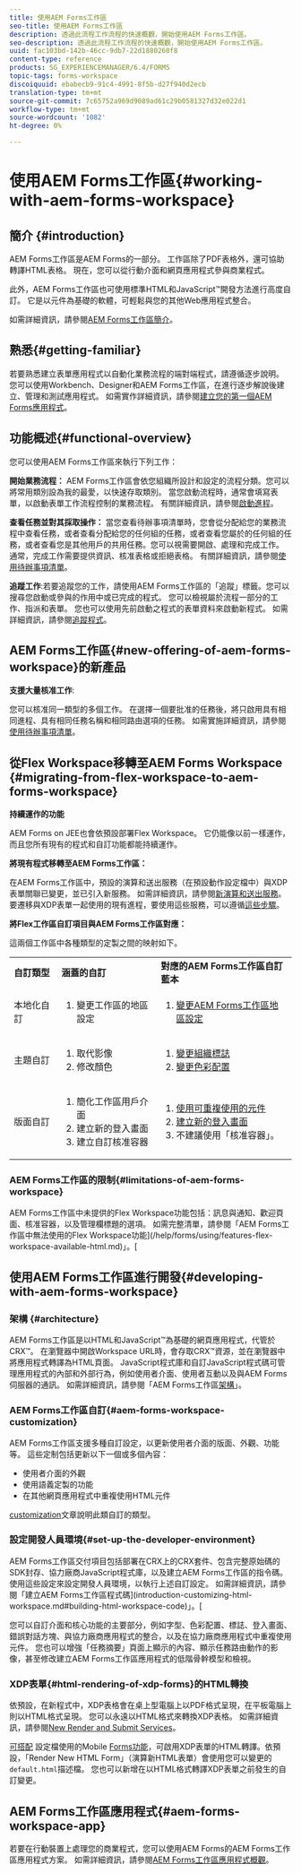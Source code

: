 ```yaml
---
title: 使用AEM Forms工作區
seo-title: 使用AEM Forms工作區
description: 透過此流程工作流程的快速概觀，開始使用AEM Forms工作區。
seo-description: 透過此流程工作流程的快速概觀，開始使用AEM Forms工作區。
uuid: fac103bd-142b-46cc-9db7-22d1880260f8
content-type: reference
products: SG_EXPERIENCEMANAGER/6.4/FORMS
topic-tags: forms-workspace
discoiquuid: ebabecb9-91c4-4991-8f5b-d27f940d2ecb
translation-type: tm+mt
source-git-commit: 7c65752a969d9089ad61c29b0581327d32e022d1
workflow-type: tm+mt
source-wordcount: '1082'
ht-degree: 0%

---
```



# 使用AEM Forms工作區{#working-with-aem-forms-workspace}

## 簡介 {#introduction}

AEM Forms工作區是AEM Forms的一部分。 工作區除了PDF表格外，還可協助轉譯HTML表格。 現在，您可以從行動介面和網頁應用程式參與商業程式。

此外，AEM Forms工作區也可使用標準HTML和JavaScript™開發方法進行高度自訂。 它是以元件為基礎的軟體，可輕鬆與您的其他Web應用程式整合。

如需詳細資訊，請參閱[AEM Forms工作區簡介](/help/forms/using/introduction-html-workspace.md)。

## 熟悉{#getting-familiar}

若要熟悉建立表單應用程式以自動化業務流程的端對端程式，請遵循逐步說明。 您可以使用Workbench、Designer和AEM Forms工作區，在進行逐步解說後建立、管理和測試應用程式。 如需實作詳細資訊，請參閱[建立您的第一個AEM Forms應用程式](https://help.adobe.com/en_US/livecycle/11.0/CreateFirstApp/index.html)。

## 功能概述{#functional-overview}

您可以使用AEM Forms工作區來執行下列工作：

**開始業務流程：** AEM Forms工作區會依您組織所設計和設定的流程分類。您可以將常用類別設為我的最愛，以快速存取類別。 當您啟動流程時，通常會填寫表單，以啟動表單工作流程控制的業務流程。 有關詳細資訊，請參閱[啟動進程](/help/forms/using/starting-processes.md)。

**查看任務並對其採取操作：** 當您查看待辦事項清單時，您會從分配給您的業務流程中查看任務，或者查看分配給您的任何組的任務，或者查看您屬於的任何組的任務，或者查看您是其他用戶的共用任務。您可以視需要開啟、處理和完成工作。 通常，完成工作需要提供資訊、核准表格或拒絕表格。 有關詳細資訊，請參閱[使用待辦事項清單](/help/forms/using/todo-lists.md)。

**追蹤工作**:若要追蹤您的工作，請使用AEM Forms工作區的「追蹤」標籤。您可以搜尋您啟動或參與的作用中或已完成的程式。 您可以檢視屬於流程一部分的工作、指派和表單。 您也可以使用先前啟動之程式的表單資料來啟動新程式。 如需詳細資訊，請參閱[追蹤程式](/help/forms/using/tracking-processes.md)。

## AEM Forms工作區{#new-offering-of-aem-forms-workspace}的新產品

**支援大量核准工作**:

您可以核准同一類型的多個工作。 在選擇一個要批准的任務後，將只啟用具有相同進程、具有相同任務名稱和相同路由選項的任務。 如需實施詳細資訊，請參閱[使用待辦事項清單](/help/forms/using/todo-lists.md)。

## 從Flex Workspace移轉至AEM Forms Workspace {#migrating-from-flex-workspace-to-aem-forms-workspace}

**持續運作的功能**

AEM Forms on JEE也會依預設部署Flex Workspace。 它仍能像以前一樣運作，而且您所有現有的程式和自訂功能都能持續運作。

**將現有程式移轉至AEM Forms工作區：**

在AEM Forms工作區中，預設的演算和送出服務（在預設動作設定檔中）與XDP表單關聯已變更，並已引入新服務。 如需詳細資訊，請參閱[新演算和送出服務](/help/forms/using/new-render-submit-service.md)。 要遷移與XDP表單一起使用的現有進程，要使用這些服務，可以遵循[這些步驟](/help/forms/using/new-render-submit-service.md)。

**將Flex工作區自訂項目與AEM Forms工作區對應：**

這兩個工作區中各種類型的定製之間的映射如下。

<table> 
 <tbody>
  <tr>
   <td><strong>自訂類型 </strong></td> 
   <td><strong>涵蓋的自訂 </strong></td> 
   <td><strong>對應的AEM Forms工作區自訂藍本</strong></td> 
  </tr>
  <tr>
   <td>本地化自訂</td> 
   <td>
    <ol> 
     <li>變更工作區的地區設定</li> 
    </ol> </td> 
   <td>
    <ol> 
     <li><a href="/help/forms/using/changing-locale-user-interface.md">變更AEM Forms工作區地區設定</a></li> 
    </ol> </td> 
  </tr>
  <tr>
   <td>主題自訂</td> 
   <td>
    <ol> 
     <li>取代影像</li> 
     <li>修改顏色</li> 
    </ol> </td> 
   <td>
    <ol> 
     <li><a href="/help/forms/using/changing-organization-logo-branding.md">變更組織標誌</a> </li> 
     <li><a href="/help/forms/using/changing-color-scheme-interface.md">變更色彩配置</a></li> 
    </ol> </td> 
  </tr>
  <tr>
   <td>版面自訂</td> 
   <td>
    <ol> 
     <li>簡化工作區用戶介面<br /> </li> 
     <li>建立新的登入畫面</li> 
     <li>建立自訂核准容器</li> 
    </ol> </td> 
   <td>
    <ol> 
     <li><a href="/help/forms/using/description-reusable-components.md">使用可重複使用的元件</a></li> 
     <li><a href="/help/forms/using/creating-new-login-screen.md">建立新的登入畫面</a></li> 
     <li>不建議使用「核准容器」。</li> 
    </ol> </td> 
  </tr>
 </tbody>
</table>

### AEM Forms工作區的限制{#limitations-of-aem-forms-workspace}

AEM Forms工作區中未提供的Flex Workspace功能包括：訊息與通知、歡迎頁面、核准容器，以及管理欄標題的選項。 如需完整清單，請參閱「AEM Forms工作區中無法使用的Flex Workspace功能](/help/forms/using/features-flex-workspace-available-html.md)」。[

## 使用AEM Forms工作區進行開發{#developing-with-aem-forms-workspace}

### 架構 {#architecture}

AEM Forms工作區是以HTML和JavaScript™為基礎的網頁應用程式，代管於CRX™。 在瀏覽器中開啟Workspace URL時，會存取CRX™資源，並在瀏覽器中將應用程式轉譯為HTML頁面。 JavaScript程式庫和自訂JavaScript程式碼可管理應用程式的內部和外部行為，例如使用者介面、使用者互動以及與AEM Forms伺服器的通訊。 如需詳細資訊，請參閱「AEM Forms工作區[架構](/help/forms/using/html-workspace-architecture.md)」。

### AEM Forms工作區自訂{#aem-forms-workspace-customization}

AEM Forms工作區支援多種自訂設定，以更新使用者介面的版面、外觀、功能等。 這些定制包括更新以下一個或多個內容：

* 使用者介面的外觀
* 使用語義定製的功能
* 在其他網頁應用程式中重複使用HTML元件

[customization](introduction-customizing-html-workspace.md)文章說明此類自訂的類型。

### 設定開發人員環境{#set-up-the-developer-environment}

AEM Forms工作區交付項目包括部署在CRX上的CRX套件、包含完整原始碼的SDK封存、協力廠商JavaScript程式庫，以及建立AEM Forms工作區的指令碼。 使用這些設定來設定開發人員環境，以執行上述自訂設定。 如需詳細資訊，請參閱「建立AEM Forms工作區程式碼](introduction-customizing-html-workspace.md#building-html-workspace-code)」。[

您可以自訂介面和核心功能的主要部分，例如字型、色彩配置、標誌、登入畫面、錯誤對話方塊、與協力廠商應用程式的整合，以及在協力廠商應用程式中重複使用元件。 您也可以增強「任務摘要」頁面上顯示的內容、顯示任務路由動作的影像，甚至修改建立AEM Forms工作區應用程式的低階骨幹模型和檢視。

### XDP表單{#html-rendering-of-xdp-forms}的HTML轉換

依預設，在新程式中，XDP表格會在桌上型電腦上以PDF格式呈現，在平板電腦上則以HTML格式呈現。 您可以永遠以HTML格式來轉換XDP表格。 如需詳細資訊，請參閱[New Render and Submit Services](/help/forms/using/new-render-submit-service.md)。

[可搭配](https://helpx.adobe.com/livecycle/help/mobile-forms/introduction.html) 設定檔使用的Mobile  [Forms功能](https://helpx.adobe.com/livecycle/help/mobile-forms/creating-profile.html)，可啟用XDP表單的HTML轉譯。依預設，「Render New HTML Form」（演算新HTML表單）會使用您可以變更的`default.html`描述檔。 您也可以新增在以HTML格式轉譯XDP表單之前發生的自訂變更。

## AEM Forms工作區應用程式{#aem-forms-workspace-app}

若要在行動裝置上處理您的商業程式，您可以使用AEM Forms的AEM Forms工作區應用程式方案。 如需詳細資訊，請參閱[AEM Forms工作區應用程式概觀](https://helpx.adobe.com/livecycle/help/mobile-workspace/mobile-workspace-overview.html)。
